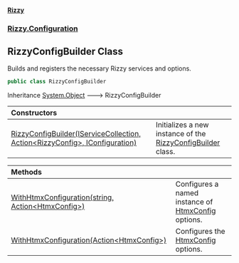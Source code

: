 #### [Rizzy](index 'index')
### [Rizzy.Configuration](Rizzy.Configuration 'Rizzy.Configuration')

## RizzyConfigBuilder Class

Builds and registers the necessary Rizzy services and options.

```csharp
public class RizzyConfigBuilder
```

Inheritance [System.Object](https://docs.microsoft.com/en-us/dotnet/api/System.Object 'System.Object') &#129106; RizzyConfigBuilder

| Constructors | |
| :--- | :--- |
| [RizzyConfigBuilder(IServiceCollection, Action&lt;RizzyConfig&gt;, IConfiguration)](Rizzy.Configuration.RizzyConfigBuilder.RizzyConfigBuilder(Microsoft.Extensions.DependencyInjection.IServiceCollection,System.Action_Rizzy.Configuration.RizzyConfig_,Microsoft.Extensions.Configuration.IConfiguration) 'Rizzy.Configuration.RizzyConfigBuilder.RizzyConfigBuilder(Microsoft.Extensions.DependencyInjection.IServiceCollection, System.Action<Rizzy.Configuration.RizzyConfig>, Microsoft.Extensions.Configuration.IConfiguration)') | Initializes a new instance of the [RizzyConfigBuilder](Rizzy.Configuration.RizzyConfigBuilder 'Rizzy.Configuration.RizzyConfigBuilder') class. |

| Methods | |
| :--- | :--- |
| [WithHtmxConfiguration(string, Action&lt;HtmxConfig&gt;)](Rizzy.Configuration.RizzyConfigBuilder.WithHtmxConfiguration(string,System.Action_Rizzy.HtmxConfig_) 'Rizzy.Configuration.RizzyConfigBuilder.WithHtmxConfiguration(string, System.Action<Rizzy.HtmxConfig>)') | Configures a named instance of [HtmxConfig](Rizzy.HtmxConfig 'Rizzy.HtmxConfig') options. |
| [WithHtmxConfiguration(Action&lt;HtmxConfig&gt;)](Rizzy.Configuration.RizzyConfigBuilder.WithHtmxConfiguration(System.Action_Rizzy.HtmxConfig_) 'Rizzy.Configuration.RizzyConfigBuilder.WithHtmxConfiguration(System.Action<Rizzy.HtmxConfig>)') | Configures the [HtmxConfig](Rizzy.HtmxConfig 'Rizzy.HtmxConfig') options. |
